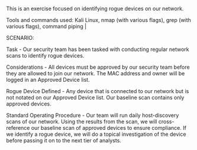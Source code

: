 This is an exercise focused on identifying rogue devices on our network.

Tools and commands used: Kali Linux, nmap (with various flags), grep (with various flags), command piping |

SCENARIO:

Task - Our security team has been tasked with conducting regular network scans to identify rogue devices.

Considerations - All devices must be approved by our security team before they are allowed to join our network. The MAC address and owner will be logged in an Approved Device list.

Rogue Device Defined - Any device that is connected to our network but is not notated on our Approved Device list. Our baseline scan contains only approved devices.

Standard Operating Procedure - Our team will run daily host-discovery scans of our network. Using the results from the scan, we will cross-reference our baseline scan of approved devices to ensure compliance. If we identify a rogue device, we will do a topical investigation of the device before passing it on to the next tier of analysts.
